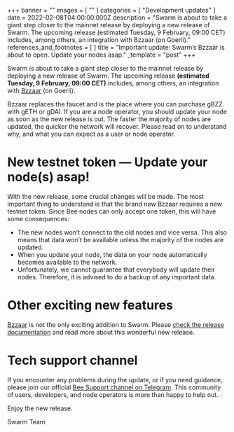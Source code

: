 +++
banner = ""
images = [ "" ]
categories = [ "Development updates" ]
date = 2022-02-08T04:00:00.000Z
description = "Swarm is about to take a giant step closer to the mainnet release by deploying a new release of Swarm. The upcoming release (estimated Tuesday, 9 February, 09:00 CET) includes, among others, an integration with Bzzaar (on Goerli)."
references_and_footnotes = [ ]
title = "Important update: Swarm’s Bzzaar is about to open. Update your nodes asap."
_template = "post"
+++

Swarm is about to take a giant step closer to the mainnet release by deploying a new release of Swarm. The upcoming release **(estimated Tuesday, 9 February, 09:00 CET)** includes, among others, an integration with [Bzzaar](https://bzz.ethswarm.org/) (on Goerli).

Bzzaar replaces the faucet and is the place where you can purchase gBZZ with gETH or gDAI. If you are a node operator, you should update your node as soon as the new release is out. The faster the majority of nodes are updated, the quicker the network will recover. Please read on to understand why, and what you can expect as a user or node operator.

# New testnet token — Update your node(s) asap!

With the new release, some crucial changes will be made. The most important thing to understand is that the brand new Bzzaar requires a new testnet token. Since Bee nodes can only accept one token, this will have some consequences:

- The new nodes won’t connect to the old nodes and vice versa. This also means that data won’t be available unless the majority of the nodes are updated.
- When you update your node, the data on your node automatically becomes available to the network.
- Unfortunately, we cannot guarantee that everybody will update their nodes. Therefore, it is advised to do a backup of any important data.

# **Other exciting new features**

[Bzzaar](https://bzz.ethswarm.org/) is not the only exciting addition to Swarm. Please [check the release documentation](https://github.com/ethersphere/bee/releases/tag/v0.5.0) and read more about this wonderful new release.

# Tech support channel

If you encounter any problems during the update, or if you need guidance, please join our official [Bee Support channel on Telegram](https://t.me/joinchat/LTr8vBf8JshNlAD3m9BGJQ). This community of users, developers, and node operators is more than happy to help out.

Enjoy the new release.

Swarm Team
